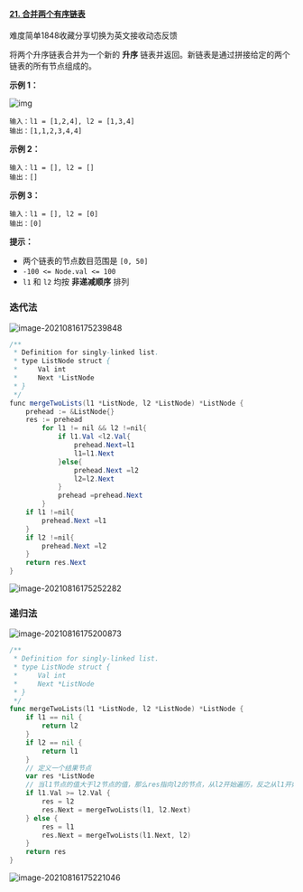 #### [21. 合并两个有序链表](https://leetcode-cn.com/problems/merge-two-sorted-lists/)

难度简单1848收藏分享切换为英文接收动态反馈

将两个升序链表合并为一个新的 **升序** 链表并返回。新链表是通过拼接给定的两个链表的所有节点组成的。 

 

**示例 1：**

![img](https://assets.leetcode.com/uploads/2020/10/03/merge_ex1.jpg)

```
输入：l1 = [1,2,4], l2 = [1,3,4]
输出：[1,1,2,3,4,4]
```

**示例 2：**

```
输入：l1 = [], l2 = []
输出：[]
```

**示例 3：**

```
输入：l1 = [], l2 = [0]
输出：[0]
```

 

**提示：**

- 两个链表的节点数目范围是 `[0, 50]`
- `-100 <= Node.val <= 100`
- `l1` 和 `l2` 均按 **非递减顺序** 排列

### 迭代法

![image-20210816175239848](C:\Users\solfeng\AppData\Roaming\Typora\typora-user-images\image-20210816175239848.png)

```java
/**
 * Definition for singly-linked list.
 * type ListNode struct {
 *     Val int
 *     Next *ListNode
 * }
 */
func mergeTwoLists(l1 *ListNode, l2 *ListNode) *ListNode {
    prehead := &ListNode{}
    res := prehead
        for l1 != nil && l2 !=nil{
            if l1.Val <l2.Val{
                prehead.Next=l1
                l1=l1.Next
            }else{
                prehead.Next =l2
                l2=l2.Next
            }
            prehead =prehead.Next
        }
    if l1 !=nil{
        prehead.Next =l1
    }
    if l2 !=nil{
        prehead.Next =l2
    }
    return res.Next
}
```

![image-20210816175252282](C:\Users\solfeng\AppData\Roaming\Typora\typora-user-images\image-20210816175252282.png)

### 递归法

![image-20210816175200873](C:\Users\solfeng\AppData\Roaming\Typora\typora-user-images\image-20210816175200873.png)

```go
/**
 * Definition for singly-linked list.
 * type ListNode struct {
 *     Val int
 *     Next *ListNode
 * }
 */
func mergeTwoLists(l1 *ListNode, l2 *ListNode) *ListNode {
    if l1 == nil {
        return l2
    }
    if l2 == nil {
        return l1
    }
    // 定义一个结果节点
    var res *ListNode
    // 当l1节点的值大于l2节点的值，那么res指向l2的节点，从l2开始遍历，反之从l1开始
    if l1.Val >= l2.Val {
        res = l2
        res.Next = mergeTwoLists(l1, l2.Next)
    } else {
        res = l1
        res.Next = mergeTwoLists(l1.Next, l2)
    }
    return res
}
```

![image-20210816175221046](C:\Users\solfeng\AppData\Roaming\Typora\typora-user-images\image-20210816175221046.png)